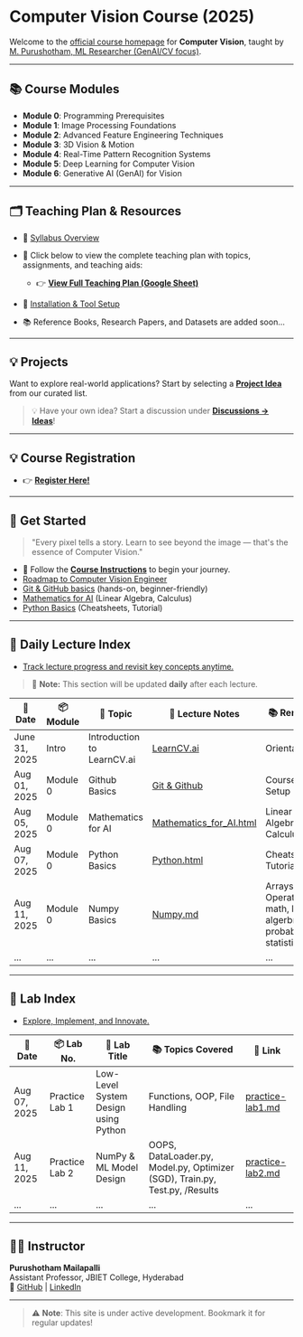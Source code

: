 # Computer Vision Course (2025)

Welcome to the [official course homepage](https://purus15987.github.io/LearnCV.ai/) for **Computer Vision**, taught by [M. Purushotham, ML Researcher (GenAI/CV focus)](https://github.com/purus15987).

---

## 📚 Course Modules

- **Module 0**: Programming Prerequisites  
- **Module 1**: Image Processing Foundations
- **Module 2**: Advanced Feature Engineering Techniques  
- **Module 3**: 3D Vision & Motion  
- **Module 4**: Real-Time Pattern Recognition Systems  
- **Module 5**: Deep Learning for Computer Vision  
- **Module 6**: Generative AI (GenAI) for Vision

---

## 🗂️ Teaching Plan & Resources

- 📘 [Syllabus Overview](lectures/syllabus.md)  
- 📅 Click below to view the complete teaching plan with topics, assignments, and teaching aids:
  - 👉 [**View Full Teaching Plan (Google Sheet)**](https://docs.google.com/spreadsheets/d/1hCIqkod6LDRs8pzpcXTUU6w7MhRJ8bcmY_QlECySOSU)

- 🧰 [Installation & Tool Setup](instructions.md)
- 📚 Reference Books, Research Papers, and Datasets are added soon...


---

## 💡 Projects

Want to explore real-world applications? Start by selecting a [**Project Idea**](projects/project_ideas.md) from our curated list.

> 💡 Have your own idea? Start a discussion under [**Discussions → Ideas**](https://github.com/purus15987/LearnCV.ai/discussions/categories/ideas)!

---

## 💡 Course Registration

- 👉 [**Register Here!**](docs/templates/studentRegister.html)

---

## 🚀 Get Started

> "Every pixel tells a story. Learn to see beyond the image — that's the essence of Computer Vision."

- 📌 Follow the [**Course Instructions**](instructions.md) to begin your journey.
- [Roadmap to Computer Vision Engineer](lectures/syllabus.md)
- [Git & GitHub basics](tools/git&github.md) (hands-on, beginner-friendly)
- [Mathematics for AI](lectures/templates/Mathematics_for_AI.html) (Linear Algebra, Calculus)
- [Python Basics](lectures/templates/Python.html) (Cheatsheets, Tutorial)

---

## 📆 Daily Lecture Index

- [Track lecture progress and revisit key concepts anytime.](lectures/lectures.md)

> 📌 **Note:** This section will be updated **daily** after each lecture.


| 📅 Date      | 📦 Module | 🧠 Topic                         | 📁 Lecture Notes | 📚 Remarks                               |
| ------------ | --------- | -------------------------------- | ----------------- | ------------------------------------------ |
| June 31, 2025 | Intro  | Introduction to LearnCV.ai  | [LearnCV.ai](../index.md)  | Orientation   |
| Aug 01, 2025 | Module 0  | Github Basics | [Git & Github](../tools/git&github.md)  | Course Setup   |
| Aug 05, 2025 | Module 0  | Mathematics for AI | [Mathematics_for_AI.html](lectures/templates/Mathematics_for_AI.html)  | Linear Algebra, Calculus   |
| Aug 07, 2025 | Module 0  | Python Basics| [Python.html](lectures/templates/Python.html)  | Cheatsheets, Tutorial   |
| Aug 11, 2025 | Module 0  | Numpy Basics| [Numpy.md](tools/numpy.md)  |  Arrays & Operations, math, linear-algerbra, probability & statistics  |
| ...          | ...       | ...                              | ...               | ...                                        |

---

## 🔬 **Lab Index**

- [Explore, Implement, and Innovate.](lab/lab.md)

| 📅 **Date**  | 📦 **Lab No.** | 🧠 **Lab Title**                     | 📚 **Topics Covered**                    | 🔗 **Link**     |
| ------------ | -------------- | ------------------------------------ | ---------------------------------------- | --------------- |
| Aug 07, 2025 | Practice Lab 1 | Low-Level System Design using Python | Functions, OOP, File Handling            | [practice-lab1.md](lab/practice-lab1.md) |
| Aug 11, 2025 | Practice Lab 2 | NumPy & ML Model Design | OOPS, DataLoader.py, Model.py, Optimizer (SGD), Train.py, Test.py, /Results          | [practice-lab2.md](lab/practice-lab2.md) |
| ...          | ...       | ...                              | ...               | ...                                        |

---

## 👨‍🏫 Instructor

**Purushotham Mailapalli**  
Assistant Professor, JBIET College, Hyderabad  
📎 [GitHub](https://github.com/purus15987) | [LinkedIn](https://www.linkedin.com/in/purushotham-mailapalli-0207471b3)

---

> ⚠️ **Note**: This site is under active development. Bookmark it for regular updates!

